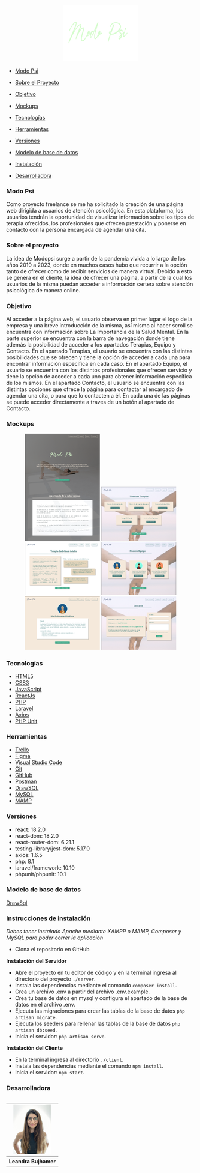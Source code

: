 <div align="center">
  <img src="./client/src/assets/Logo2.svg" alt="Logo modopsi" width="200" height="150"/>
</div> 


- [Modo Psi](#modo-psi)

- [Sobre el Proyecto](#sobre-el-proyecto)

- [Objetivo](#objetivo)

- [Mockups](#mockups)
  
- [Tecnologías](#tecnologías)

- [Herramientas](#herramientas)

- [Versiones](#versiones)

- [Modelo de base de datos](#modelo-de-base-de-datos)

- [Instalación](#instrucciones-de-instalación)

- [Desarrolladora](#desarrolladora)


### Modo Psi
Como proyecto freelance se me ha solicitado la creación de una página web dirigida a usuarios de atención psicológica.
En esta plataforma, los usuarios tendrán la oportunidad de visualizar información sobre los tipos de terapia ofrecidos, los profesionales que ofrecen prestación y ponerse en contacto con la persona encargada de agendar una cita.


### Sobre el proyecto
La idea de Modopsi surge a partir de la pandemia vivida a lo largo de los años 2010 a 2023, donde en muchos casos hubo que recurrir a la opción tanto de ofrecer como de recibir servicios de manera virtual. Debido a esto se genera en el cliente, la idea de ofrecer una página, a partir de la cual los usuarios de la misma puedan acceder a información certera sobre atención psicológica de manera online. 


### Objetivo
 Al acceder a la página web, el usuario observa en primer lugar el logo de la empresa y una breve introducción de la misma, así mismo al hacer scroll se encuentra con información sobre La Importancia de la Salud Mental. En la parte superior se encuentra con la barra de navegación donde tiene además la posibilidad de acceder a los apartados Terapias, Equipo y Contacto. 
 En el apartado Terapias, el usuario se encuentra con las distintas posibilidades que se ofrecen y tiene la opción de acceder a cada una para encontrar información específica en cada caso. 
 En el apartado Equipo, el usuario se encuentra con los distintos profesionales que ofrecen servicio y tiene la opción de acceder a cada uno para obtener información específica de los mismos.
 En el apartado Contacto, el usuario se encuentra con las distintas opciones que ofrece la página para contactar al encargado de agendar una cita, o para que lo contacten a él.
 En cada una de las páginas se puede acceder directamente a traves de un botón al apartado de Contacto. 


 ### Mockups
 
<div align="center">
  <img src="/client/src/assets/mockups/Home.png" alt="Home" width="200"/>
  <img src="/client/src/assets/mockups/Therapies.png" alt="Therapies" width="200"/>
  <img src="/client/src/assets/mockups/Therapy-details.png" alt="Therapy details" width="200"/>
  <img src="/client/src/assets/mockups/Team.png" alt="Team" width="200"/>
  <img src="/client/src/assets/mockups/Professional-details.png" alt="Professional details" width="200"/>
  <img src="/client/src/assets/mockups/Contact.png" alt="Contact" width="200"/>
</div>


### Tecnologías 

  - [HTML5](https://html.com/html5/)
  - [CSS3](https://css3.com/)
  - [JavaScript](https://www.javascript.com/)
  - [ReactJs](https://react.dev/)
  - [PHP](https://www.php.net/)
  - [Laravel](https://laravel.com/)
  - [Axios](https://axios-http.com/)
  - [PHP Unit](https://phpunit.de/)
  

### Herramientas

  - [Trello](https://trello.com/)
  - [Figma](https://www.figma.com/)
  - [Visual Studio Code](https://code.visualstudio.com/)
  - [Git](https://git-scm.com/)
  - [GitHub](https://github.com/)
  - [Postman](https://www.postman.com/)
  - [DrawSQL](https://drawsql.app/)
  - [MySQL](https://www.mysql.com/)
  - [MAMP](https://www.mamp.info/en/mac/)


### Versiones

-   react: 18.2.0
-   react-dom: 18.2.0
-   react-router-dom: 6.21.1
-   testing-library/jest-dom: 5.17.0
-   axios: 1.6.5
-   php: 8.1
-   laravel/framework: 10.10
-   phpunit/phpunit: 10.1

  
### Modelo de base de datos
[DrawSql](https://drawsql.app/teams/lea-2/diagrams/modopsi)


### Instrucciones de instalación

*Debes tener instalado Apache mediante XAMPP o MAMP, Composer y MySQL para poder correr la aplicación*

- Clona el repositorio en GitHub
  

**Instalación del Servidor**

- Abre el proyecto en tu editor de código y en la terminal ingresa al directorio del proyecto `./server`.
- Instala las dependencias mediante el comando `composer install`.
- Crea un archivo .env a partir del archivo .env.example. 
- Crea tu base de datos en mysql y configura el apartado de la base de datos en el archivo .env.
- Ejecuta las migraciones para crear las tablas de la base de datos `php artisan migrate`.
- Ejecuta los seeders para rellenar las tablas de la base de datos `php artisan db:seed`.
- Inicia el servidor: `php artisan serve`.


**Instalación del Cliente**

- En la terminal ingresa al directorio `./client`.
- Instala las dependencias mediante el comando `npm install`.
- Inicia el servidor: `npm start`.


### Desarrolladora


  <div style="white-space: nowrap; overflow-x: auto;">
   <table>
    <tr>
     <td>
        <div align="center">
            <a href="https://www.linkedin.com/in/leandra-bujhamer/">
                <img src="/client/src/assets/Developer.JPG" alt="Leandra Bujhamer" width="100"/>
            </a>
        </div>
     </td>
    </tr>
     <th>
       Leandra Bujhamer
     </th>
   </table>
  </div>
